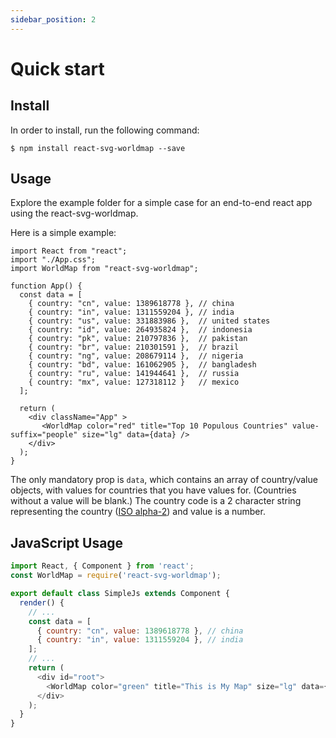 ```yaml
---
sidebar_position: 2
---
```


# Quick start

## Install

In order to install, run the following command:

```
$ npm install react-svg-worldmap --save
```

## Usage

Explore the example folder for a simple case for an end-to-end react app using the react-svg-worldmap. 

Here is a simple example:

```tsx
import React from "react";
import "./App.css";
import WorldMap from "react-svg-worldmap";

function App() {
  const data = [
    { country: "cn", value: 1389618778 }, // china
    { country: "in", value: 1311559204 }, // india
    { country: "us", value: 331883986 },  // united states
    { country: "id", value: 264935824 },  // indonesia
    { country: "pk", value: 210797836 },  // pakistan
    { country: "br", value: 210301591 },  // brazil
    { country: "ng", value: 208679114 },  // nigeria
    { country: "bd", value: 161062905 },  // bangladesh
    { country: "ru", value: 141944641 },  // russia
    { country: "mx", value: 127318112 }   // mexico
  ];

  return (
    <div className="App" >
       <WorldMap color="red" title="Top 10 Populous Countries" value-suffix="people" size="lg" data={data} />
    </div>
  );
}
```

The only mandatory prop is `data`, which contains an array of country/value objects, with values for countries that you have values for. (Countries without a value will be blank.) The country code is a 2 character string representing the country ([ISO alpha-2](https://en.wikipedia.org/wiki/ISO_3166-1_alpha-2)) and value is a number.

## JavaScript Usage

```js
import React, { Component } from 'react';
const WorldMap = require('react-svg-worldmap');

export default class SimpleJs extends Component {
  render() {
    // ...
    const data = [
      { country: "cn", value: 1389618778 }, // china
      { country: "in", value: 1311559204 }, // india    
    ];
    // ...
    return (
      <div id="root">
        <WorldMap color="green" title="This is My Map" size="lg" data={data} />
      </div>
    );
  }
}
```
